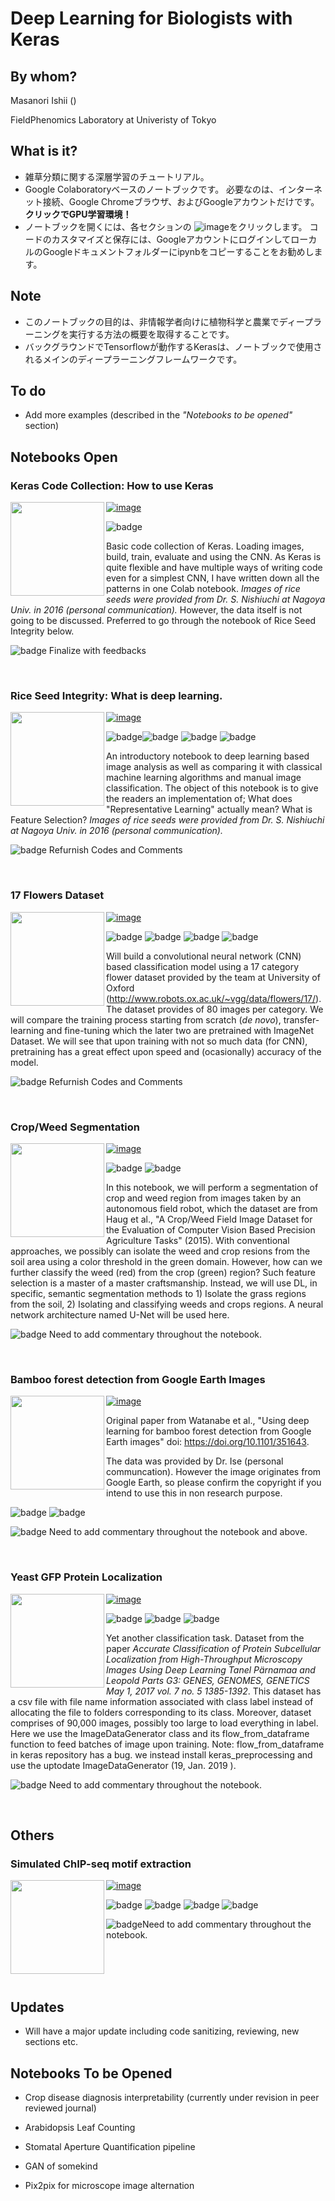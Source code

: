# Deep Learning for Biologists with Keras



## By whom?

Masanori Ishii ()

FieldPhenomics Laboratory at Univeristy of Tokyo



## What is it?

- 雑草分類に関する深層学習のチュートリアル。
- Google Colaboratoryベースのノートブックです。 必要なのは、インターネット接続、Google Chromeブラウザ、およびGoogleアカウントだけです。 **クリックでGPU学習環境！**
- ノートブックを開くには、各セクションの ![image](https://colab.research.google.com/assets/colab-badge.svg)をクリックします。 コードのカスタマイズと保存には、GoogleアカウントにログインしてローカルのGoogleドキュメントフォルダーにipynbをコピーすることをお勧めします。
## Note

- このノートブックの目的は、非情報学者向けに植物科学と農業でディープラーニングを実行する方法の概要を取得することです。
- バックグラウンドでTensorflowが動作するKerasは、ノートブックで使用されるメインのディープラーニングフレームワークです。

## To do

- Add more examples (described in the *"Notebooks to be opened"* section)



## Notebooks Open

### Keras Code Collection: How to use Keras

<img src = "assets/image-20190117153946252.png" width="150" ALIGN="left" /> [![image](https://colab.research.google.com/assets/colab-badge.svg)](https://colab.research.google.com/github/totti0223/deep_learning_for_biologists_with_keras/blob/master/notebooks/basic_usage_of_keras.ipynb) <br>

![badge](https://img.shields.io/badge/tag-preferred_for_Keras_beginners-green.svg) 

Basic code collection of Keras. Loading images, build, train, evaluate and using the CNN. As Keras is quite flexible and have multiple ways of writing code even for a simplest CNN, I have written down all the patterns in one Colab notebook.  *Images of rice seeds were provided from Dr. S. Nishiuchi at Nagoya Univ. in 2016 (personal communication).* However, the data itself is not going to be discussed. Preferred to go through the notebook of Rice Seed Integrity below. 



![badge](https://img.shields.io/badge/todo-orange.svg) Finalize with feedbacks

<br>

### Rice Seed Integrity: What is deep learning.

<img src = "assets/image-20190115201428173.png" width="150" ALIGN="left" /> [![image](https://colab.research.google.com/assets/colab-badge.svg)](https://colab.research.google.com/github/totti0223/deep_learning_for_biologists_with_keras/blob/master/notebooks/rice_seed_classification.ipynb) <br>

![badge](https://img.shields.io/badge/type-classification-blue.svg)![badge](https://img.shields.io/badge/tag-preferred_for_beginners-green.svg) ![badge](https://img.shields.io/badge/tag-CNN-green.svg) ![badge](https://img.shields.io/badge/tag-comparison_with_classical_ML-green.svg)

An introductory notebook to deep learning based image analysis as well as comparing it with classical machine learning algorithms and manual image classification. The object of this notebook is to give the readers an implementation of; What does "Representative Learning" actually mean? What is Feature Selection? *Images of rice seeds were provided from Dr. S. Nishiuchi at Nagoya Univ. in 2016 (personal communication).*



![badge](https://img.shields.io/badge/todo-orange.svg) Refurnish Codes and Comments

<br>

### 17 Flowers Dataset 

<img src = "assets/image-20190115201017711.png" width="150" ALIGN="left" />   [![image](https://colab.research.google.com/assets/colab-badge.svg)](https://colab.research.google.com/github/totti0223/deep_learning_for_biologists_with_keras/blob/master/notebooks/flower_image_classification.ipynb) <br>

![badge](https://img.shields.io/badge/type-classification-blue.svg) ![badge](https://img.shields.io/badge/tag-CNN-green.svg)  ![badge](https://img.shields.io/badge/tag-Transfer_Learning-green.svg) ![badge](https://img.shields.io/badge/tag-Fine_Tuning-green.svg)

Will build a convolutional neural network (CNN) based classification model using a 17 category flower dataset provided by the team at University of Oxford (http://www.robots.ox.ac.uk/~vgg/data/flowers/17/). The dataset provides of 80 images per category. We will compare the training process starting from scratch (*de novo*), transfer-learning and fine-tuning which the later two are pretrained with ImageNet Dataset. We will see that upon training with not so much data (for CNN), pretraining has a great effect upon speed and (ocasionally) accuracy of the model.



![badge](https://img.shields.io/badge/todo-orange.svg) Refurnish Codes and Comments

<br>

### Crop/Weed Segmentation

<img src = "assets/image-20190115201227438.png" width="150" ALIGN="left" />  [![image](https://colab.research.google.com/assets/colab-badge.svg)](https://colab.research.google.com/github/totti0223/deep_learning_for_biologists_with_keras/blob/master/notebooks/crop_weed_semantic_segmentation.ipynb) <br>

![badge](https://img.shields.io/badge/type-segmentation-blue.svg) ![badge](https://img.shields.io/badge/tag-UNet-green.svg)

In this notebook, we will perform a segmentation of crop and weed region from images taken by an autonomous field robot, which the dataset are from Haug et al., "A Crop/Weed Field Image Dataset for the Evaluation of Computer Vision Based Precision Agriculture Tasks" (2015). With conventional approaches, we possibly can isolate the weed and crop resions from the soil area using a color threshold in the green domain. However, how can we further classify the weed (red) from the crop (green) region? Such feature selection is a master of a master craftsmanship. Instead, we will use DL, in specific, semantic segmentation methods to 1) Isolate the grass regions from the soil, 2) Isolating and classifying weeds and crops regions. A neural network architecture named U-Net will be used here.



![badge](https://img.shields.io/badge/todo-orange.svg) Need to add commentary throughout the notebook.

<br>

### Bamboo forest detection from Google Earth Images

<img src = "assets/image-20190120202734357.png" width="150" ALIGN="left" />  [![image](https://colab.research.google.com/assets/colab-badge.svg)](https://colab.research.google.com/github/totti0223/deep_learning_for_biologists_with_keras/blob/master/notebooks/bamboo_forest_detection.ipynb) <br>

Original paper from Watanabe et al., "Using deep learning for bamboo forest detection from Google Earth images" doi: https://doi.org/10.1101/351643.

 The data was provided by Dr. Ise (personal communcation). However the image originates from Google Earth, so please confirm the copyright if you intend to use this in non research purpose.

![badge](https://img.shields.io/badge/type-segmentation-blue.svg) ![badge](https://img.shields.io/badge/tag-CNN-green.svg)



![badge](https://img.shields.io/badge/todo-orange.svg) Need to add commentary throughout the notebook and above.

<br>

### Yeast GFP Protein Localization

<img src = "assets/image-20190115201711326.png" height="150px" ALIGN="left" /> [![image](https://colab.research.google.com/assets/colab-badge.svg)](https://colab.research.google.com/github/totti0223/deep_learning_for_biologists_with_keras/blob/master/notebooks/yeast_GFP_localization_classification.ipynb) <br>

![badge](https://img.shields.io/badge/type-classification-blue.svg) ![badge](https://img.shields.io/badge/tag-CNN-green.svg) ![badge](https://img.shields.io/badge/tag-Pandas_Dataframe_yielding-green.svg)

Yet another classification task. Dataset from the paper *Accurate Classification of Protein Subcellular Localization from High-Throughput Microscopy Images Using Deep Learning Tanel Pärnamaa and Leopold Parts G3: GENES, GENOMES, GENETICS May 1, 2017 vol. 7 no. 5 1385-1392*. This dataset has a csv file with file name information associated with class label instead of allocating the file to folders corresponding to its class. Moreover, dataset comprises of 90,000 images, possibly too large to load everything in label. Here we use the ImageDataGenerator class and its flow_from_dataframe function to feed batches of image upon training. Note: flow_from_dataframe in keras repository has a bug. we instead install keras_preprocessing and use the uptodate ImageDataGenerator (19, Jan. 2019 ).



![badge](https://img.shields.io/badge/todo-orange.svg) Need to add commentary throughout the notebook.

<br>





## Others

### Simulated ChIP-seq motif extraction

<img src = "assets/image-20190115202731524.png" height="150px" ALIGN="left" /> [![image](https://colab.research.google.com/assets/colab-badge.svg)](https://colab.research.google.com/github/totti0223/deep_learning_for_biologists_with_keras/blob/master/notebooks/dna_simulated_chip.ipynb) <br>

![badge](https://img.shields.io/badge/type-classification-blue.svg) ![badge](https://img.shields.io/badge/tag-CNN-green.svg) ![badge](https://img.shields.io/badge/tag-basics_of_handling_DNA_in_DL-green.svg) ![badge](https://img.shields.io/badge/tag-simple_visualization_of_DL_decision-green.svg)



![badge](https://img.shields.io/badge/todo-orange.svg)Need to add commentary throughout the notebook.

<br>

<br>

<br>

## Updates
- Will have a major update including code sanitizing, reviewing, new sections etc.


## Notebooks To be Opened

- Crop disease diagnosis interpretability (currently under revision in peer reviewed journal)

- Arabidopsis Leaf Counting

- Stomatal Aperture Quantification pipeline

- GAN of somekind

- Pix2pix for microscope image alternation









  <!---
​    <img src = "assets/image-20190115144920126.png" height="120px" ALIGN="left" />
  -->



